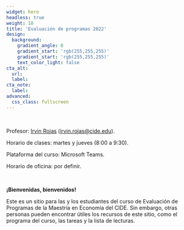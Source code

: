```yaml
---
widget: hero
headless: true
weight: 10
title: 'Evaluación de programas 2022'
design:
  background:
    gradient_angle: 0
    gradient_start: 'rgb(255,255,255)'
    gradient_start: 'rgb(255,255,255)'
    text_color_light: false
cta_alt:
  url:
  label:
cta_note:
  label:
advanced:
  css_class: fullscreen
---
```


<br>

Profesor: [Irvin Rojas](https://www.rojasirvin.com/) (irvin.rojas@cide.edu).

Horario de clases: martes y jueves (8:00 a 9:30).

Plataforma del curso: Microsoft Teams.

Horario de oficina: por definir.

<br>

**¡Bienvenidas, bienvenidos!**

Este es un sitio para las y los estudiantes del curso de Evaluación de Programas de la Maestría en Economía del CIDE. Sin embargo, otras personas pueden encontrar útiles los recursos de este sitio, como el programa del curso, las tareas y la lista de lecturas.

